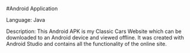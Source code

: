 #Android Application

Language: Java

Description: This Android APK is my Classic Cars Website which can be downloaded to an Android device and viewed offline. It was created with Android Studio and contains all the functionality of the online site.
